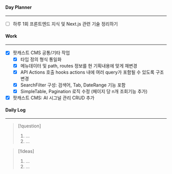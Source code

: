 
#### Day Planner
---
- [ ] 하루 1회 프론트엔드 지식 및 Next.js 관련 기술 정리하기


#### Work
---
- [x] 팟캐스트 CMS 공통/기타 작업
	- [x] 타입 정의 형식 통일화
	- [x] 메뉴데이터 및 path, routes 정보를 현 기획내용에 맞게 재변경
	- [x] API Actions 호출 hooks actions 내에 여러 query가 포함될 수 있도록 구조 변경
	- [x] SearchFilter 구성: 검색어, Tab, DateRange 기능 포함
	- [x] SimpleTable, Pagination 로직 수정 (페이지 당 n개 조회기능 추가)

- [x] 팟캐스트 CMS: AI 시그널 관리 CRUD 추가

#### Daily Log
---
> [!question]
> 1. ...
> 2. ...

> [!Ideas]
> 1. ...
> 2. ...



